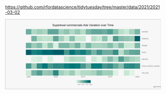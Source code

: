 https://github.com/rfordatascience/tidytuesday/tree/master/data/2021/2021-03-02



![](20210302-W10-SuperBowl_Ads.png)